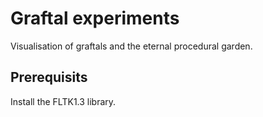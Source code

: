 Graftal experiments
===================

Visualisation of graftals and the eternal procedural garden.

Prerequisits
------------

Install the FLTK1.3 library.
